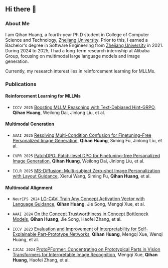 ## Hi there 👋

### About Me

I am Qihan Huang, a fourth-year Ph.D student in College of Computer Science and Technology, [Zhejiang University](https://www.zju.edu.cn/english/). Prior to this, I earned a Bachelor's degree in Software Engineering from [Zhejiang University](https://www.zju.edu.cn/english/) in 2021. During 2024 to 2025, I had a long-term research internship at Alibaba Group, focusing on multimodal large language models and image generation.

Currently, my research interest lies in reinforcement learning for MLLMs.

### Publications

#### Reinforcement Learning for MLLMs

- ``ICCV 2025`` [Boosting MLLM Reasoning with Text-Debiased Hint-GRPO](https://arxiv.org/abs/2503.23905), **Qihan Huang**, Weilong Dai, Jinlong Liu, et al.

#### Multimodal Generation

- ``AAAI 2025`` [Resolving Multi-Condition Confusion for Finetuning-Free Personalized Image Generation](https://arxiv.org/abs/2409.17920), **Qihan Huang**, Siming Fu, Jinlong Liu, et al.

- ``CVPR 2025`` [PatchDPO: Patch-level DPO for Finetuning-free Personalized Image Generation](https://arxiv.org/abs/2412.03177), **Qihan Huang**, Weilong Dai, Jinlong Liu, et al.

- ``ICLR 2025`` [MS-Diffusion: Multi-subject Zero-shot Image Personalization with Layout Guidance](https://arxiv.org/abs/2406.07209), Xierui Wang, Siming Fu, **Qihan Huang**, et al.

#### Multimodal Alignment

- ``NeurIPS 2024`` [LG-CAV: Train Any Concept Activation Vector with Language Guidance](https://arxiv.org/abs/2410.10308), **Qihan Huang**, Jie Song, Mengqi Xue, et al.

- ``AAAI 2024`` [On the Concept Trustworthiness in Concept Bottleneck Models](https://arxiv.org/abs/2403.14349), **Qihan Huang**, Jie Song, Haofei Zhang, et al.

- ``ICCV 2023`` [Evaluation and Improvement of Interpretability for Self-Explainable Part-Prototype Networks](https://arxiv.org/abs/2212.05946), **Qihan Huang**, Mengqi Xue, Wenqi Huang, et al.

- ``IJCAI 2024`` [ProtoPFormer: Concentrating on Prototypical Parts in Vision Transformers for Interpretable Image Recognition](https://arxiv.org/abs/2208.10431), Mengqi Xue, **Qihan Huang**, Haofei Zhang, et al.
